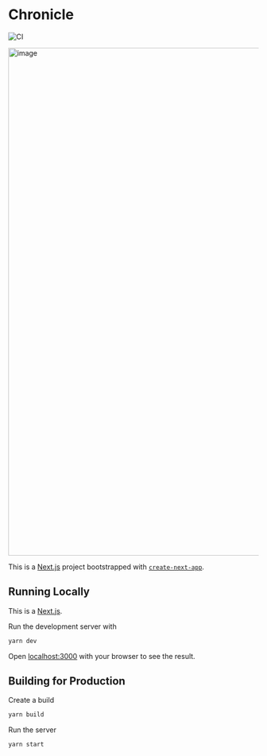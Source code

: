 # Chronicle

![CI](https://github.com/coffee-cup/chronicle/workflows/CI/badge.svg)

<img width="1022" alt="image" src="https://user-images.githubusercontent.com/3044853/78279047-dd3d5e80-750e-11ea-93b9-58f0dda1abc9.png">


This is a [Next.js](https://nextjs.org/) project bootstrapped with [`create-next-app`](https://github.com/zeit/next.js/tree/canary/packages/create-next-app).

## Running Locally

This is a [Next.js](https://nextjs.org/).

Run the development server with

```bash
yarn dev
```

Open [localhost:3000](http://localhost:3000) with your browser to see the result.

## Building for Production

Create a build

```bash
yarn build
```

Run the server

```bash
yarn start
```
